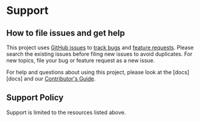 # Support

## How to file issues and get help

This project uses [GitHub issues][gh-issue] to [track bugs][gh-bug] and [feature requests][gh-feature]. Please search the existing issues before filing new issues to avoid duplicates. For new topics, file your bug or feature request as a new issue.

For help and questions about using this project, please look at the [docs][docs] and our [Contributor's Guide][contributor].

## Support Policy

Support is limited to the resources listed above.

[gh-issue]: https://github.com/phughesmcr/miski/issues/new/choose
[gh-bug]: https://github.com/phughesmcr/miski/issues/new?assignees=&labels=Issue-Bug&template=bug_report.md&title=
[gh-feature]: https://github.com/phughesmcr/miski/issues/new?assignees=&labels=Issue-Feature&template=Feature_Request.md&title=
[contributor]: https://github.com/phughesmcr/miski/blob/main/CONTRIBUTING.md
